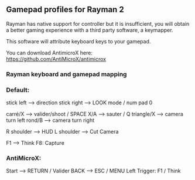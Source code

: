 ## Gamepad profiles for Rayman 2

Rayman has native support for controller but it is insufficient, you will obtain a better gaming experience with a third party software, a
keymapper.

This software will attribute keyboard keys to your gamepad.

You can download AntimicroX here: https://github.com/AntiMicroX/antimicrox

### Rayman keyboard and gamepad mapping

### Default:

stick left --> direction
stick right --> LOOK mode / num pad 0

carré/X --> valider/shoot / SPACE
X/A --> sauter / Q
triangle/X --> camera turn left
rond/B --> camera turn right

R shoulder --> HUD
L shoulder --> Cut Camera

F1 --> Think
F8: Capture


### AntiMicroX:

Start --> RETURN / Valider
BACK --> ESC / MENU
Left Trigger: F1 / Think
